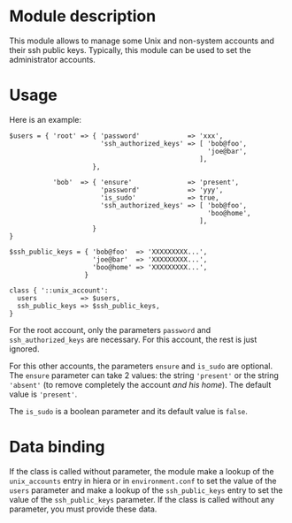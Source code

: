 # Module description

This module allows to manage some Unix and non-system
accounts and their ssh public keys. Typically, this module
can be used to set the administrator accounts.

# Usage

Here is an example:

```puppet
$users = { 'root' => { 'password'            => 'xxx',
                       'ssh_authorized_keys' => [ 'bob@foo',
                                                  'joe@bar',
                                                ],
                     },

           'bob'  => { 'ensure'              => 'present',
                       'password'            => 'yyy',
                       'is_sudo'             => true,
                       'ssh_authorized_keys' => [ 'bob@foo',
                                                  'boo@home',
                                                ],
                     }
}

$ssh_public_keys = { 'bob@foo'  => 'XXXXXXXXX...',
                     'joe@bar'  => 'XXXXXXXXX...',
                     'boo@home' => 'XXXXXXXXX...',
                   }

class { '::unix_account':
  users           => $users,
  ssh_public_keys => $ssh_public_keys,
}
```

For the root account, only the parameters `password`
and `ssh_authorized_keys` are necessary. For this
account, the rest is just ignored.

For this other accounts, the parameters `ensure` and
`is_sudo` are optional. The `ensure` parameter can
take 2 values: the string `'present'` or the string
`'absent'` (to remove completely the account *and his
home*). The default value is `'present'`.

The `is_sudo` is a boolean parameter and its default
value is `false`.




# Data binding

If the class is called without parameter, the module make a
lookup of the `unix_accounts` entry in hiera or in
`environment.conf` to set the value of the `users` parameter
and make a lookup of the `ssh_public_keys` entry to set the
value of the `ssh_public_keys` parameter. If the class is
called without any parameter, you must provide these data.



